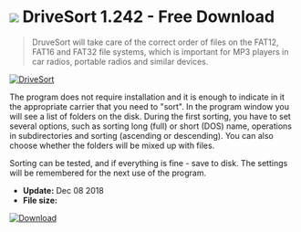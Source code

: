 # ![](https://cdn.softexe.net/static/icon/win.gif) DriveSort 1.242 - Free Download

> DruveSort will take care of the correct order of files on the FAT12, FAT16 and FAT32 file systems, which is important for MP3 players in car radios, portable radios and similar devices.

[![DriveSort](https://gallery.dpcdn.pl/imgc/Tools/73091/g_-_420x350_1.5_-_x20161227170756_0.png)](https://softexe.net/win/disks-files/other/drivesort:aeRc.html)

The program does not require installation and it is enough to indicate in it the appropriate carrier that you need to "sort". In the program window you will see a list of folders on the disk. During the first sorting, you have to set several options, such as sorting long (full) or short (DOS) name, operations in subdirectories and sorting (ascending or descending). You can also choose whether the folders will be mixed up with files.
 
 Sorting can be tested, and if everything is fine - save to disk. The settings will be remembered for the next use of the program.


- **Update:** Dec 08 2018
- **File size:** 

[![Download](https://cdn.softexe.net/static/img/download.png)](https://softexe.net/win/disks-files/other/drivesort:aeRc.html)

